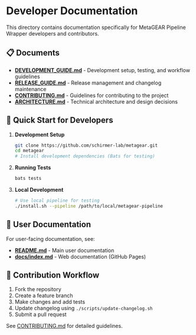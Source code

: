 # Developer Documentation

This directory contains documentation specifically for MetaGEAR Pipeline Wrapper developers and contributors.

## 📋 Documents

- **[DEVELOPMENT_GUIDE.md](./DEVELOPMENT_GUIDE.md)** - Development setup, testing, and workflow guidelines
- **[RELEASE_GUIDE.md](./RELEASE_GUIDE.md)** - Release management and changelog maintenance
- **[CONTRIBUTING.md](./CONTRIBUTING.md)** - Guidelines for contributing to the project
- **[ARCHITECTURE.md](./ARCHITECTURE.md)** - Technical architecture and design decisions

## 🚀 Quick Start for Developers

1. **Development Setup**
   ```bash
   git clone https://github.com/schirmer-lab/metagear.git
   cd metagear
   # Install development dependencies (Bats for testing)
   ```

2. **Running Tests**
   ```bash
   bats tests
   ```

3. **Local Development**
   ```bash
   # Use local pipeline for testing
   ./install.sh --pipeline /path/to/local/metagear-pipeline
   ```

## 📖 User Documentation

For user-facing documentation, see:
- **[README.md](../../README.md)** - Main user documentation
- **[docs/index.md](../index.md)** - Web documentation (GitHub Pages)

## 🔄 Contribution Workflow

1. Fork the repository
2. Create a feature branch
3. Make changes and add tests
4. Update changelog using `./scripts/update-changelog.sh`
5. Submit a pull request

See [CONTRIBUTING.md](./CONTRIBUTING.md) for detailed guidelines.
